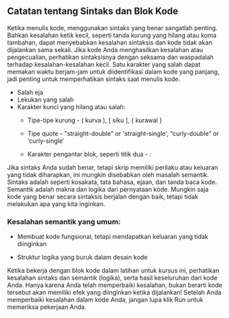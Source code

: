 ## Catatan tentang Sintaks dan Blok Kode

Ketika menulis kode, menggunakan sintaks yang benar sangatlah penting. Bahkan kesalahan ketik kecil, seperti tanda kurung yang hilang atau koma tambahan, dapat menyebabkan kesalahan sintaksis dan kode tidak akan dijalankan sama sekali. Jika kode Anda menghasilkan kesalahan atau pengecualian, perhatikan sintaksisnya dengan seksama dan waspadalah terhadap kesalahan-kesalahan kecil. Satu karakter yang salah dapat memakan waktu berjam-jam untuk diidentifikasi dalam kode yang panjang, jadi penting untuk memperhatikan sintaks saat menulis kode.

- Salah eja
- Lekukan yang salah
- Karakter kunci yang hilang atau salah:
    - Tipe-tipe kurung - ( kurva ), \[ siku \], { kurawal }
        
    - Tipe quote - "straight-double" or 'straight-single', “curly-double” or ‘curly-single’
        
    - Karakter pengantar blok, seperti titik dua - :
        

Jika sintaks Anda sudah benar, tetapi skrip memiliki perilaku atau keluaran yang tidak diharapkan, ini mungkin disebabkan oleh masalah semantik. Sintaks adalah seperti kosakata, tata bahasa, ejaan, dan tanda baca kode. Semantik adalah makna dan logika dari pernyataan kode. Mungkin saja kode yang benar secara sintaksis berjalan dengan baik, tetapi tidak melakukan apa yang kita inginkan.

### Kesalahan semantik yang umum:

* Membuat kode fungsional, tetapi mendapatkan keluaran yang tidak diinginkan

* Struktur logika yang buruk dalam desain kode

Ketika bekerja dengan blok kode dalam latihan untuk kursus ini, perhatikan kesalahan sintaks dan semantik (logika), serta hasil keseluruhan dari kode Anda. Hanya karena Anda telah memperbaiki kesalahan, bukan berarti kode tersebut akan memiliki efek yang diinginkan ketika dijalankan! Setelah Anda memperbaiki kesalahan dalam kode Anda, jangan lupa klik Run untuk memeriksa pekerjaan Anda.